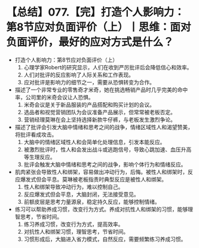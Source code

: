 # 【总结】077.【完】打造个人影响力：第8节应对负面评价（上）丨思维：面对负面评价，最好的应对方式是什么？

-   打造个人影响力：第8节应对负面评价（上）
    1.  心理学家Robert的研究显示，人们在收到严厉批评后会降低信心和效率。
    2.  人们对批评的反应影响了人际关系和工作表现。
    3.  应对批评是影响力的细节之一，需要从恐惧转变为合作。
-   描述了一个非常专业的零售奇才米奇，她在挑选畅销产品时几乎完美的命中率，公司里的米奇会议让人恐惧。
    1.  米奇会议是关于新品服装的产品搭配和购买计划的会议。
    2.  选品者和视觉营销团队为会议准备产品展示，但常常被老板否定。
    3.  营销经理莫琳在会上坚持选择新款牛仔裤，与老板发生激烈争论。
-   描述了批评会引发大脑中情绪和思考之间的战争，情绪区域性人和渴望赞美，将批评看成攻击。
    1.  大脑中的情绪区域性人和会简单化处理信息，引发本能反应。
    2.  被激烈批评时，性人和会发出战斗或逃跑信号，导致心跳加速、血压升高等生理反应。
    3.  批评会触发大脑中情绪和思考之间的战争，影响个体行为和情绪反应。
-   肌肉紧张会导致性人和绑架，容易做出冲动行为，后悔。被性人和绑架时，反应爆发式但会平息。莫琳被老板指责时典型反应是被性人和绑架。
    1.  性人和绑架导致冲动行为，难以控制自己。
    2.  反应爆发式但会平息，大脑封闭，无法接受意见。
    3.  前额皮层是思考力量源泉，稳定持久反应，能够控制情绪。
-   练习可以帮助养成习惯，改变行为方式。养成对抗性人和绑架的习惯，能够理智思考，节省时间。
    1.  练习养成习惯，改变行为方式，提高效率。
    2.  对抗性人和绑架习惯，理智思考，节省时间。
    3.  习惯形成后，大脑进入省力模式，自然反应，需要频繁练习养成习惯。